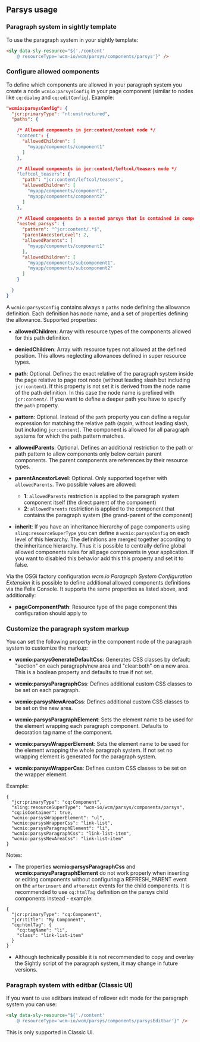 ## Parsys usage

### Paragraph system in sightly template

To use the paragraph system in your sightly template:

```html
<sly data-sly-resource="${'./content'
    @ resourceType='wcm-io/wcm/parsys/components/parsys'}" />
```


### Configure allowed components

To define which components are allowed in your paragraph system you create a node `wcmio:parsysConfig` in your page component (similar to nodes like `cq:dialog` and `cq:editConfig`). Example:

```json
"wcmio:parsysConfig": {
  "jcr:primaryType": "nt:unstructured",
  "paths": {

    /* Allowed components in jcr:content/content node */
    "content": {
      "allowedChildren": [
        "myapp/components/component1"
      ]
    },

    /* Allowed components in jcr:content/leftcol/teasers node */
    "leftcol_teasers": {
      "path": "jcr:content/leftcol/teasers",
      "allowedChildren": [
        "myapp/components/component1",
        "myapp/components/component2"
      ]
    },

    /* Allowed components in a nested parsys that is contained in component1 */
    "nested_parsys": {
      "pattern": "^jcr:content/.*$",
      "parentAncestorLevel": 2,
      "allowedParents": [
        "myapp/components/component1"
      ],
      "allowedChildren": [
        "myapp/components/subcomponent1",
        "myapp/components/subcomponent2"
      ]
    }

  }
}
```

A `wcmio:parsysConfig` contains always a `paths` node defining the allowance definition. Each definition has node name, and a set of properties defining the allowance. Supported properties:

* **allowedChildren**: Array with resource types of the components allowed for this path definition.

* **deniedChildren**: Array with resource types not allowed at the defined position. This allows neglecting allowances defined in super resource types.

* **path**: Optional. Defines the exact relative of the paragraph system inside the page relative to page root node (without leading slash but including `jcr:content`). If this property is not set it is derived from the node name of the path definition. In this case the node name is prefixed with `jcr:content/`. If you want to define a deeper path you have to specify the `path` property.

* **pattern**: Optional. Instead of the `path` property you can define a regular expression for matching the relative path (again, without leading slash, but including `jcr:content`). The component is allowed for all paragraph systems for which the path pattern matches.

* **allowedParents**: Optional. Defines an additional restriction to the path or path pattern to allow components only below certain parent components. The parent components are references by their resource types.

* **parentAncestorLevel**: Optional. Only supported together with `allowedParents`. Two possible values are allowed:
    * **1**: `allowedParents` restriction is applied to the paragraph system component itself (the direct parent of the component)
    * **2**: `allowedParents` restriction is applied to the component that contains the paragraph system (the grand-parent of the component)

* **inherit**: If you have an inheritance hierarchy of page components using `sling:resourceSuperType` you can define a `wcmio:parsysConfig` on each level of this hierarchy. The definitions are merged together according to the inheritance hierarchy. Thus it is possible to centrally define global allowed components rules for all page components in your application. If you want to disabled this behavior add this this property and set it to false.


Via the OSGi factory configuration _wcm.io Paragraph System Configuration Extension_ it is possible to define additional allowed components definitions via the Felix Console. It supports the same properties as listed above, and additionally:

* **pageComponentPath**: Resource type of the page component this configuration should apply to


### Customize the paragraph system markup

You can set the following property in the component node of the paragraph system to customize the markup:

* **wcmio:parsysGenerateDefaultCss**: Generates CSS classes by default: "section" on each paragraph/new area and "clear:both" on a new area. This is a boolean property and defaults to true if not set.

* **wcmio:parsysParagraphCss**: Defines additional custom CSS classes to be set on each paragraph.

* **wcmio:parsysNewAreaCss**: Defines additional custom CSS classes to be set on the new area.

* **wcmio:parsysParagraphElement**: Sets the element name to be used for the element wrapping each paragraph component. Defaults to decoration tag name of the component.

* **wcmio:parsysWrapperElement**: Sets the element name to be used for the element wrapping the whole paragraph system. If not set no wrapping element is generated for the paragraph system.

* **wcmio:parsysWrapperCss**: Defines custom CSS classes to be set on the wrapper element.

Example:

```
{
  "jcr:primaryType": "cq:Component",
  "sling:resourceSuperType": "wcm-io/wcm/parsys/components/parsys",
  "cq:isContainer": true,
  "wcmio:parsysWrapperElement": "ul",
  "wcmio:parsysWrapperCss": "link-list",
  "wcmio:parsysParagraphElement": "li",
  "wcmio:parsysParagraphCss": "link-list-item",
  "wcmio:parsysNewAreaCss": "link-list-item"
}
```

Notes:

* The properties **wcmio:parsysParagraphCss** and **wcmio:parsysParagraphElement** do not work properly when inserting or editing components without configuring a REFRESH_PARENT event on the `afterinsert` and `afteredit` events for the child components. It is recommended to use `cq:htmlTag` definition on the parsys child components instead - example:

```
{
  "jcr:primaryType": "cq:Component",
  "jcr:title": "My Component",
  "cq:htmlTag": {
    "cq:tagName": "li",
    "class": "link-list-item"
  }
}
```
* Although technically possible it is not recommended to copy and overlay the Sightly script of the paragraph system, it may change in future versions.


### Paragraph system with editbar (Classic UI)

If you want to use editbars instead of rollover edit mode for the paragraph system you can use:

```html
<sly data-sly-resource="${'./content'
    @ resourceType='wcm-io/wcm/parsys/components/parsysEditbar'}" />
```

This is only supported in Classic UI.
